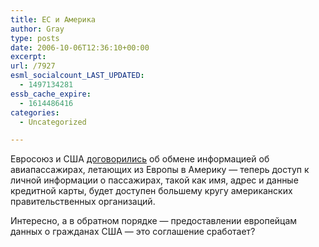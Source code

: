 ```yaml
---
title: ЕС и Америка
author: Gray
type: posts
date: 2006-10-06T12:36:10+00:00
excerpt:
url: /7927
esml_socialcount_LAST_UPDATED:
  - 1497134281
essb_cache_expire:
  - 1614486416
categories:
  - Uncategorized

---
```








Евросоюз и США <a href="http://www.infoworld.com/article/06/10/06/HNeuus_1.html" target="_blank">договорились</a> об обмене информацией об авиапассажирах, летающих из Европы в Америку &#8212; теперь доступ к личной информации о пассажирах, такой как имя, адрес и данные кредитной карты, будет доступен большему кругу американских правительственных организаций.

Интересно, а в обратном порядке &#8212; предоставлении европейцам данных о гражданах США &#8212; это соглашение сработает?